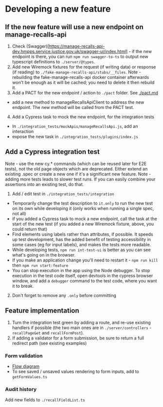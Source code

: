 # Developing a new feature

## If the new feature will use a new endpoint on manage-recalls-api

1. Check (Swagger)[https://manage-recalls-api-dev.hmpps.service.justice.gov.uk/swagger-ui/index.html] - if the new endpoint is there, you can run `npm run swagger-to-ts` to output new typescript definitions to `./server/@types`.
2. Add new Wiremock fixtures for the request (if writing data) or response (if reading) to `./fake-manage-recalls-api/stubs/__files`. Note - rebuilding the fake-manage-recalls-api docker container afterwards won't be enough as it will be cached; you need to delete it then rebuild it.
3. Add a PACT for the new endpoint / action to `./pact` folder. See [./pact.md](./pact.md)
- add a new method to manageRecallsApiClient to address the new endpoint. The new method will be called from the PACT test.
4. Add a Cypress task to mock the new endpoint, for the integration tests
- In `./integration_tests/mockApis/manageRecallsApi.js`, add an interaction 
- expose the new task in `./integration_tests/plugins/index.js`

## Add a Cypress integration test
Note - use the new cy.* commands (which can be reused later for E2E tests), not the old page objects which are deprecated.
Either extend an existing .spec or create a new one if it's a significant new feature.
Note - adding more tests leads to slower test runs. If you can easily combine your assertions into an existing test, do that.
1. Add / edit test in `./integration_tests/integration`
- Temporarily change the test description to `it.only` to run the new test on its own while developing it (only works when running a single spec, not all)
- if you added a Cypress task to mock a new endpoint, call the task at the start of the new test (if you added a new Wiremock fixture, above, you could return that)
- Find elements using labels rather than attributes, if possible. It speeds up test development, has the added benefit of testing accessibility in some cases (eg for input labels), and makes the tests more readable.
- While developing tests, `npm run int-test-ui` is better as you can see what's going on in the browser.
- If you make an application change you'll need to restart it - `npm run kill` then `npm run start:feature`
- You can stop execution in the app using the Node debugger. To stop execution in the test code itself, open devtools in the cypress browser window, and add a `debugger` command to the test code, where you want it to break.
2. Don't forget to remove any `.only` before committing

## Feature implementation
1. Turn the integration test green by adding a route, and re-use existing handlers if possible (the two main ones are in `./server/controllers` - `recallPageGet` and `recallFormPost`).
2. If adding a validator for a form submission, be sure to return a full redirect path (see existing examples)

### Form validation
- [Flow diagram](./user-input-validation.md)
- To see saved / unsaved values rendering to form inputs, add to `getFormValues.ts`

### Audit history
Add new fields to `./recallFieldList.ts`